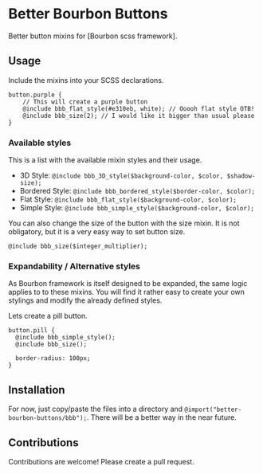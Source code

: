 Better Bourbon Buttons
======================

Better button mixins for [Bourbon scss framework].

Usage
-----

Include the mixins into your SCSS declarations.

    button.purple {
        // This will create a purple button
        @include bbb_flat_style(#e310eb, white); // Ooooh flat style OTB!
        @include bbb_size(2); // I would like it bigger than usual please
    }
    
### Available styles

This is a list with the available mixin styles and their usage.

* 3D Style: `@include bbb_3D_style($background-color, $color, $shadow-size);`
* Bordered Style: `@include bbb_bordered_style($border-color, $color);`
* Flat Style: `@include bbb_flat_style($background-color, $color);`
* Simple Style: `@include bbb_simple_style($background-color, $color);`

You can also change the size of the button with the size mixin. It is not obligatory, but it is a very easy way to set button size.
    
    @include bbb_size($integer_multiplier);

### Expandability / Alternative styles

As Bourbon framework is itself designed to be expanded, the same logic applies to to these mixins. You will find it rather easy to create your own stylings and modify the already defined styles.

Lets create a pill button.

    button.pill {
      @include bbb_simple_style();
      @include bbb_size();
      
      border-radius: 100px;
    }
    
Installation
------------

For now, just copy/paste the files into a directory and `@import("better-bourbon-buttons/bbb");`. There will be a better way in the near future.

Contributions
-------------

Contributions are welcome! Please create a pull request.
